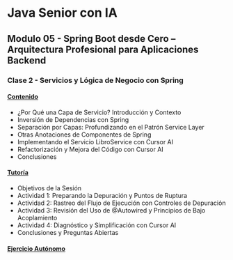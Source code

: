 # Java Senior con IA

## Modulo 05 - Spring Boot desde Cero – Arquitectura Profesional para Aplicaciones Backend

### Clase 2 - Servicios y Lógica de Negocio con Spring

#### [Contenido](1-contenido.md)

- ¿Por Qué una Capa de Servicio? Introducción y Contexto
- Inversión de Dependencias con Spring
- Separación por Capas: Profundizando en el Patrón Service Layer
- Otras Anotaciones de Componentes de Spring
- Implementando el Servicio LibroService con Cursor AI
- Refactorización y Mejora del Código con Cursor AI
- Conclusiones

#### [Tutoría](2-tutoria.md)

- Objetivos de la Sesión
- Actividad 1: Preparando la Depuración y Puntos de Ruptura
- Actividad 2: Rastreo del Flujo de Ejecución con Controles de Depuración
- Actividad 3: Revisión del Uso de @Autowired y Principios de Bajo Acoplamiento
- Actividad 4: Diagnóstico y Simplificación con Cursor AI
- Conclusiones y Preguntas Abiertas

#### [Ejercicio Autónomo](3-ejercicio.md)
